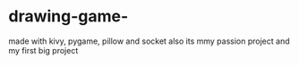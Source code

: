 # drawing-game-
made with kivy, pygame, pillow and socket
also its mmy passion project and my first big project
